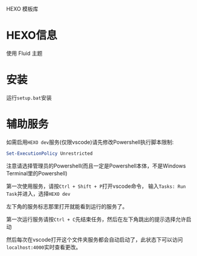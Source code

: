 HEXO 模板库

# HEXO信息

使用 Fluid 主题

# 安装

运行`setup.bat`安装

# 辅助服务

如需启用`HEXO dev`服务(仅限vscode)请先修改Powershell执行脚本限制: 

```Powershell
Set-ExecutionPolicy Unrestricted
```

注意请选择管理员的Powershell(而且一定是Powershell本体，不是Windows Terminal里的Powershell)

第一次使用服务，请按`Ctrl + Shift + P`打开vscode命令， 输入`Tasks: Run Task`并进入，选择`HEXO dev`

左下角的服务标志那里打开就能看到运行的服务了。

第一次运行服务请按`Ctrl + C`先结束任务，然后在左下角跳出的提示选择允许启动

然后每次在vscode打开这个文件夹服务都会自动启动了，此状态下可以访问`localhost:4000`实时查看更改。
